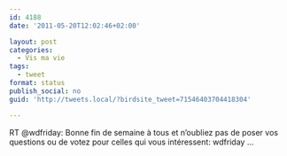 ```yaml
---
id: 4188
date: '2011-05-20T12:02:46+02:00'

layout: post
categories:
  - Vis ma vie
tags:
  - tweet
format: status
publish_social: no
guid: 'http://tweets.local/?birdsite_tweet=71546403704418304'

---
```


RT @wdfriday: Bonne fin de semaine à tous et n’oubliez pas de poser vos questions ou de votez pour celles qui vous intéressent: wdfriday …